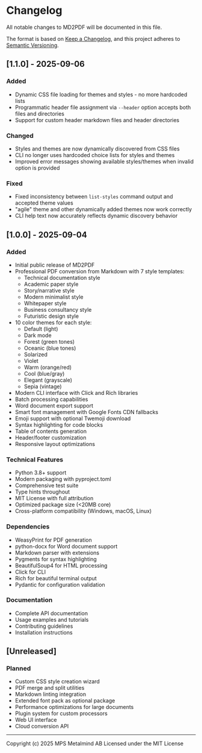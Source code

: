 # Changelog

All notable changes to MD2PDF will be documented in this file.

The format is based on [Keep a Changelog](https://keepachangelog.com/en/1.0.0/),
and this project adheres to [Semantic Versioning](https://semver.org/spec/v2.0.0.html).

## [1.1.0] - 2025-09-06

### Added
- Dynamic CSS file loading for themes and styles - no more hardcoded lists
- Programmatic header file assignment via `--header` option accepts both files and directories
- Support for custom header markdown files and header directories

### Changed
- Styles and themes are now dynamically discovered from CSS files
- CLI no longer uses hardcoded choice lists for styles and themes
- Improved error messages showing available styles/themes when invalid option is provided

### Fixed
- Fixed inconsistency between `list-styles` command output and accepted theme values
- "agile" theme and other dynamically added themes now work correctly
- CLI help text now accurately reflects dynamic discovery behavior

## [1.0.0] - 2025-09-04

### Added
- Initial public release of MD2PDF
- Professional PDF conversion from Markdown with 7 style templates:
  - Technical documentation style
  - Academic paper style
  - Story/narrative style
  - Modern minimalist style
  - Whitepaper style
  - Business consultancy style
  - Futuristic design style
- 10 color themes for each style:
  - Default (light)
  - Dark mode
  - Forest (green tones)
  - Oceanic (blue tones)
  - Solarized
  - Violet
  - Warm (orange/red)
  - Cool (blue/gray)
  - Elegant (grayscale)
  - Sepia (vintage)
- Modern CLI interface with Click and Rich libraries
- Batch processing capabilities
- Word document export support
- Smart font management with Google Fonts CDN fallbacks
- Emoji support with optional Twemoji download
- Syntax highlighting for code blocks
- Table of contents generation
- Header/footer customization
- Responsive layout optimizations

### Technical Features
- Python 3.8+ support
- Modern packaging with pyproject.toml
- Comprehensive test suite
- Type hints throughout
- MIT License with full attribution
- Optimized package size (<20MB core)
- Cross-platform compatibility (Windows, macOS, Linux)

### Dependencies
- WeasyPrint for PDF generation
- python-docx for Word document support
- Markdown parser with extensions
- Pygments for syntax highlighting
- BeautifulSoup4 for HTML processing
- Click for CLI
- Rich for beautiful terminal output
- Pydantic for configuration validation

### Documentation
- Complete API documentation
- Usage examples and tutorials
- Contributing guidelines
- Installation instructions

## [Unreleased]

### Planned
- Custom CSS style creation wizard
- PDF merge and split utilities
- Markdown linting integration
- Extended font pack as optional package
- Performance optimizations for large documents
- Plugin system for custom processors
- Web UI interface
- Cloud conversion API

---

Copyright (c) 2025 MPS Metalmind AB
Licensed under the MIT License
